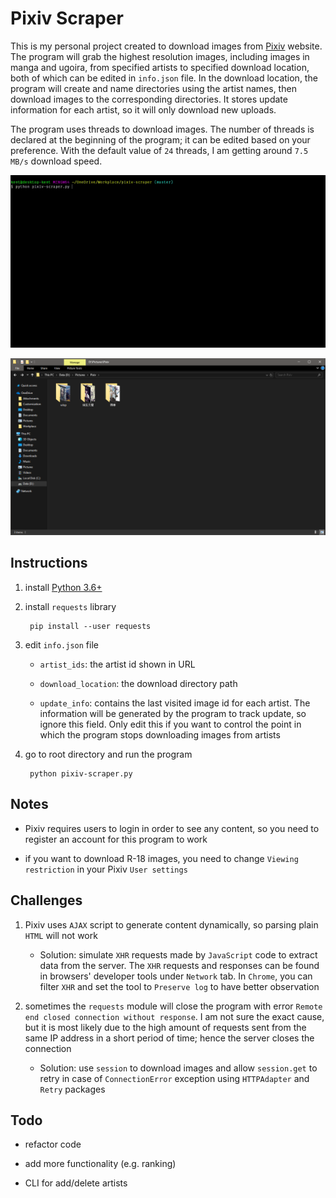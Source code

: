 # Pixiv Scraper

This is my personal project created to download images from [Pixiv](https://www.pixiv.net/) website. The program will grab the highest resolution images, including images in manga and ugoira, from specified artists to specified download location, both of which can be edited in `info.json` file. In the download location, the program will create and name directories using the artist names, then download images to the corresponding directories. It stores update information for each artist, so it will only download new uploads.

The program uses threads to download images. The number of threads is declared at the beginning of the program; it can be edited based on your preference. With the default value of `24` threads, I am getting around `7.5 MB/s` download speed.

![alt text](doc/download.gif?raw=true "download")

![alt text](doc/result.png?raw=true "result")

## Instructions

1. install [Python 3.6+](https://www.python.org/)

2. install `requests` library

        pip install --user requests

3. edit `info.json` file

    - `artist_ids`: the artist id shown in URL

    - `download_location`: the download directory path

    - `update_info`: contains the last visited image id for each artist. The information will be generated by the program to track update, so ignore this field. Only edit this if you want to control the point in which the program stops downloading images from artists

4. go to root directory and run the program

        python pixiv-scraper.py

## Notes

- Pixiv requires users to login in order to see any content, so you need to register an account for this program to work

- if you want to download R-18 images, you need to change `Viewing restriction` in your Pixiv `User settings`

## Challenges

1. Pixiv uses `AJAX` script to generate content dynamically, so parsing plain `HTML` will not work

    - Solution: simulate `XHR` requests made by `JavaScript` code to extract data from the server. The `XHR` requests and responses can be found in browsers' developer tools under `Network` tab. In `Chrome`, you can filter `XHR` and set the tool to `Preserve log` to have better observation

2. sometimes the `requests` module will close the program with error `Remote end closed connection without response`. I am not sure the exact cause, but it is most likely due to the high amount of requests sent from the same IP address in a short period of time; hence the server closes the connection

    - Solution: use `session` to download images and allow `session.get` to retry in case of `ConnectionError` exception using `HTTPAdapter` and `Retry` packages

## Todo

- refactor code

- add more functionality (e.g. ranking)

- CLI for add/delete artists